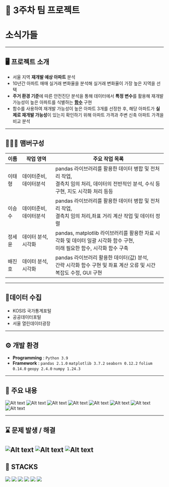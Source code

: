 # 🚩 3주차 팀 프로젝트
# **소식가들**
----------------------------------------------------------

## 🖥️ 프로젝트 소개
-  서울 지역 **재개발 예상 아파트** 분석
- 10년간 아파트 매매 실거래 변화율을 분석해 실거래 변화율이 가장 높은 지역을 선택
- **주거 환경 기준**에 따른 안전진단 분석을 통해 데이터에서 **특정 변수**를 활용해 재개발 가능성이 높은 아파트를 식별하는 [**함수**]() 구현
- 함수를 사용하여 재개발 가능성이 높은 아파트 3개를 선정한 후, 해당 아파트가 **실제로 재개발 가능성**이 있는지 확인하기 위해 아파트 가격과 주변 신축 아파트 가격을 비교 분석
----------------------------------------------------------


## 🧑‍🤝‍🧑 맴버구성

| 이름  | 작업 영역 | 주요 작업 목록 |
|----|---|---|
| 이태형  | 데이터준비, 데이터분석 | pandas 라이브러리를 활용한 데이터 병합 및 전처리 작업,<br> 결측치 임의 처리, 데이터의 전반적인 분석, 수식 등 구현, 지도 시각화 처리 등등| 
| 이승수  | 데이터준비, 데이터분석 | pandas 라이브러리를 활용한 데이터 병합 및 전처리 작업,<br> 결측치 임의 처리,좌표 거리 계산 작업 및 데이터 정렬 | 
| 정세윤  | 데이터 분석, 시각화 | pandas, matplotlib 라이브러리를 활용한 자료 시각화 및 데이터 일괄 시각화 함수 구현,<br> 미래 필요한 함수, 시각화 함수 구축 |
| 배진호  | 데이터 분석,시각화 | pandas 라이브러리 활용한 데이터(값) 분석,<br> 간략 시각화 함수 구현 및 좌표 계산 오류 및 시간 복잡도 수정, GUI 구현 |


----------------------------------------------------------

## 📂데이터 수집
- KOSIS 국가통계포털 
- 공공데이터포털
- 서울 열린데이터광장

----------------------------------------------------------

## ⚙️ 개발 환경
- **Programming** : `Python 3.9`
- **Framework** : `pandas 2.1.0` `matplotlib 3.7.2` `seaborn 0.12.2` `folium 0.14.0`  `geopy 2.4.0` `numpy 1.24.3`

----------------------------------------------------------
## 📌 주요 내용

![Alt text](readme_img/image.png)
![Alt text](readme_img/image-1.png)
![Alt text](readme_img/image-2.png)
![Alt text](readme_img/image-3.png)
![Alt text](readme_img/image-4.png)
![Alt text](readme_img/image-5.png)
![Alt text](readme_img/image-6.png)
![Alt text](readme_img/image-7.png)

----------------------------------------------------------
## ⌛ 문제 발생 / 해결
![Alt text](readme_img/image-8.png)
![Alt text](readme_img/image-9.png)
![Alt text](readme_img/image-10.png)
----------------------------------------------------------
## 📓 STACKS
 <img src="https://img.shields.io/badge/Python-3776AB?style=for-the-badge&logo=Python&logoColor=white"> <img src="https://img.shields.io/badge/Jupyter-F37626?style=for-the-badge&logo=Jupyter&logoColor=white"> <img src="https://img.shields.io/badge/Pandas-150458?style=for-the-badge&logo=Pandas&logoColor=white"> <img src="https://img.shields.io/badge/html5-E34F26?style=for-the-badge&logo=html5&logoColor=white"> <img src="https://img.shields.io/badge/CSS3-EC407A?style=for-the-badge&logo=CSS3&logoColor=white"> <img src="https://img.shields.io/badge/numpy-013243?style=for-the-badge&logo=numpy&logoColor=white">
